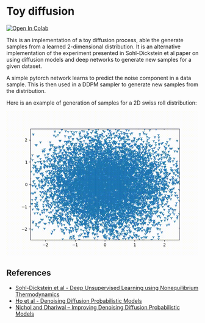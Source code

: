 # Toy diffusion

<a href="https://colab.research.google.com/drive/1E8eslK710TFKnwqHM7jPYbwcJMhzWmjA?usp=sharing">
        <img src="https://colab.research.google.com/assets/colab-badge.svg" alt="Open In Colab"/, width=150/></a>

This is an implementation of a toy diffusion process, able the generate samples from a learned 2-dimensional distribution. It is an alternative implementation of the experiment presented in Sohl-Dickstein et al paper on using diffusion models and deep networks to generate new samples for a given dataset.

A simple pytorch network learns to predict the noise component in a data sample. This is then used in a DDPM sampler to generate new samples from the distribution.

Here is an example of generation of samples for a 2D swiss roll distribution:

![alt text](swissroll_generation.gif "Swiss Roll generation")

## References

* [Sohl-Dickstein et al - Deep Unsupervised Learning using Nonequilibrium Thermodynamics](https://arxiv.org/pdf/1503.03585.pdf)
* [Ho et al - Denoising Diffusion Probabilistic Models](https://arxiv.org/pdf/2006.11239.pdf)
* [Nichol and Dhariwal – Improving Denoising Diffusion Probabilistic Models](https://arxiv.org/pdf/2102.09672.pdf)

